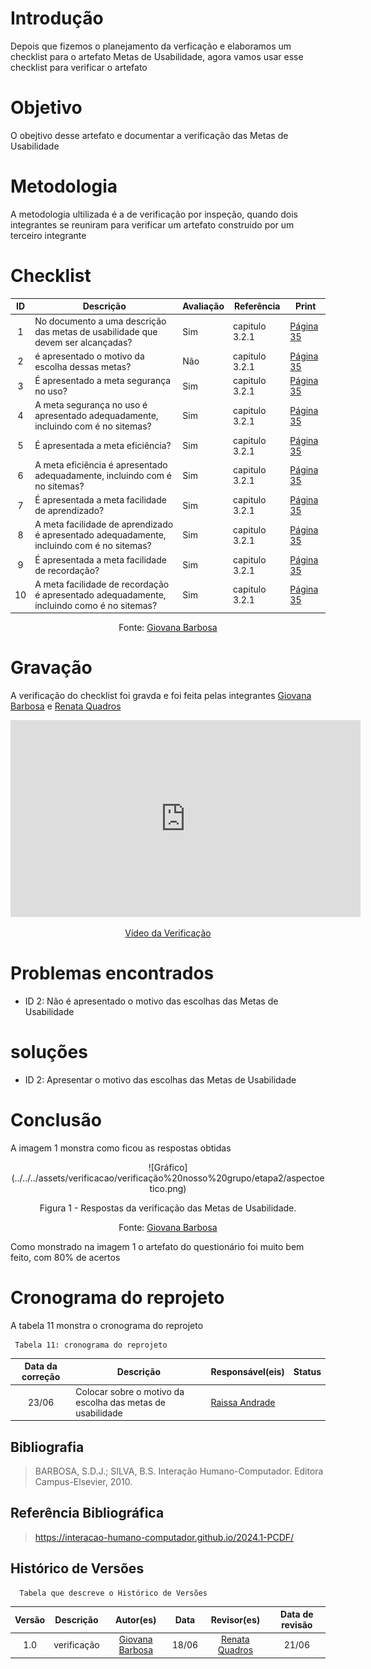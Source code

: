 # Introdução
Depois que fizemos o planejamento da verficação e elaboramos um checklist para o artefato Metas de Usabilidade, agora vamos usar esse checklist para verificar o artefato

# Objetivo
O obejtivo desse artefato e documentar a verificação das Metas de Usabilidade

# Metodologia
A metodologia ultilizada é a de verificação por inspeção, quando dois integrantes se reuniram para verificar um artefato construido por um terceiro integrante

# Checklist
| ID | Descrição | Avaliação | Referência | Print |
| :----: | --------- | ---------- | ----------- | ------- |
|1|No documento a uma descrição das metas de usabilidade que devem ser alcançadas?|Sim|capitulo 3.2.1|[Página 35](../../../assets/verificacao/verificação%20nosso%20grupo/etapa%203/metasusabilidade.png)|
|2|é apresentado o motivo da escolha dessas metas?|Não|capitulo 3.2.1|[Página 35](../../../assets/verificacao/verificação%20nosso%20grupo/etapa%203/metasusabilidade.png)|
|3|É apresentado a meta segurança no  uso?|Sim|capitulo 3.2.1|[Página 35](../../../assets/verificacao/verificação%20nosso%20grupo/etapa%203/metasusabilidade.png)|
|4|A meta segurança no uso é apresentado adequadamente, incluindo com é no sitemas?|Sim|capitulo 3.2.1|[Página 35](../../../assets/verificacao/verificação%20nosso%20grupo/etapa%203/metasusabilidade.png)|
|5|É apresentada a meta eficiência?|Sim|capitulo 3.2.1|[Página 35](../../../assets/verificacao/verificação%20nosso%20grupo/etapa%203/metasusabilidade.png)|
|6|A meta eficiência é apresentado adequadamente, incluindo com é no sitemas?|Sim|capitulo 3.2.1|[Página 35](../../../assets/verificacao/verificação%20nosso%20grupo/etapa%203/metasusabilidade.png)|
|7|É apresentada a meta facilidade de aprendizado?|Sim|capitulo 3.2.1|[Página 35](../../../assets/verificacao/verificação%20nosso%20grupo/etapa%203/metasusabilidade.png)|
|8|A meta facilidade de aprendizado é apresentado adequadamente, incluindo com é no sitemas?|Sim|capitulo 3.2.1|[Página 35](../../../assets/verificacao/verificação%20nosso%20grupo/etapa%203/metasusabilidade.png)|
|9|É apresentada a meta facilidade de recordação?|Sim|capitulo 3.2.1|[Página 35](../../../assets/verificacao/verificação%20nosso%20grupo/etapa%203/metasusabilidade.png)|
|10|A meta facilidade de recordação é apresentado adequadamente, incluindo como é no sitemas?|Sim|capitulo 3.2.1|[Página 35](../../../assets/verificacao/verificação%20nosso%20grupo/etapa%203/metasusabilidade.png)|


<center> <p>Fonte: <a href="https://github.com/gio221">Giovana Barbosa</a></p></center>

# Gravação
A verificação do checklist foi gravda e foi feita pelas integrantes [Giovana Barbosa](https://github.com/gio221) e  [Renata Quadros](https://github.com/Renatinha28)

<p style="text-align: center"><iframe width="560" height="315" src="https://www.youtube.com/embed/5Bv6U6cWUQ8" title="YouTube video player" frameborder="0" allow="accelerometer; autoplay; clipboard-write; encrypted-media; gyroscope; picture-in-picture; web-share" referrerpolicy="strict-origin-when-cross-origin" allowfullscreen></iframe></p>
<p style="text-align: center"><a href="https://youtu.be/5Bv6U6cWUQ8" target="blanket">Vídeo da Verificação</a></p>

# Problemas encontrados

* ID 2: Não é apresentado o motivo das escolhas das Metas de Usabilidade

# soluções

* ID 2: Apresentar o motivo das escolhas das Metas de Usabilidade


# Conclusão
A imagem 1 monstra como ficou as respostas obtidas
<center>
![Gráfico](../../../assets/verificacao/verificação%20nosso%20grupo/etapa2/aspectoetico.png)
<div align="center">
<p> Figura 1 - Respostas da verificação das Metas de Usabilidade.</p>
 <center>  <p>Fonte: <a href="https://github.com/gio221">Giovana Barbosa</a></p></center>        
</div></center>

Como monstrado na imagem 1 o artefato do questionário foi muito bem feito, com 80% de acertos

# Cronograma do reprojeto
A tabela 11 monstra o cronograma do reprojeto

     Tabela 11: cronograma do reprojeto
| Data da correção | Descrição | Responsável(eis) | Status |
| :----------------------: | -------------------- | ---------------- | --------------- |
|23/06| Colocar sobre o motivo da escolha das metas de usabilidade|[Raissa Andrade](https://github.com/RaissaAndradeS)||

## Bibliografia
> BARBOSA, S.D.J.; SILVA, B.S. Interação Humano-Computador. Editora Campus-Elsevier, 2010.

## Referência Bibliográfica

> https://interacao-humano-computador.github.io/2024.1-PCDF/

## Histórico de Versões
      Tabela que descreve o Histórico de Versões

|     Versão       |     Descrição      |      Autor(es)      | Data           |  Revisor(es)          |Data de revisão|
| :----------------------------------------------------------: | :-------------------------------: | :-------------------------------------------------: | :-------------------------------: |  :-------------------------------: | :-------------------------------: |
| 1.0 | verificação |[Giovana Barbosa](https://github.com/gio221) | 18/06 |  [Renata Quadros](https://github.com/Renatinha28)| 21/06|
